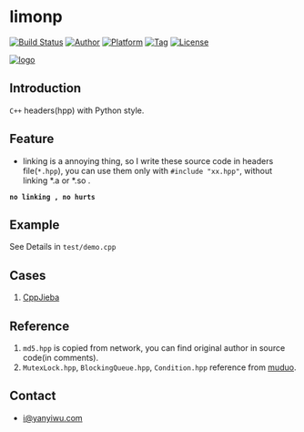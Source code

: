 # limonp 

[![Build Status](https://travis-ci.org/yanyiwu/limonp.png?branch=master)](https://travis-ci.org/yanyiwu/limonp)
[![Author](https://img.shields.io/badge/author-@yanyiwu-blue.svg?style=flat)](http://yanyiwu.com/) 
[![Platform](https://img.shields.io/badge/platform-Linux,%20OS%20X,%20Windows-green.svg?style=flat)](https://github.com/yanyiwu/limonp)
[![Tag](https://img.shields.io/github/v/tag/yanyiwu/limonp.svg)](https://github.com/yanyiwu/limonp/releases)
[![License](https://img.shields.io/badge/license-MIT-yellow.svg?style=flat)](http://yanyiwu.mit-license.org)

[![logo](http://images.yanyiwu.com/LimonpLogo-v1.png)](https://github.com/yanyiwu/limonp)

## Introduction

`C++` headers(hpp) with Python style. 

## Feature

+ linking is a annoying thing, so I write these source code in headers file(`*.hpp`), you can use them only with `#include "xx.hpp"`, without linking *.a or *.so .

**`no linking , no hurts`** 

## Example

See Details in `test/demo.cpp`

## Cases

1. [CppJieba]

## Reference

1.  `md5.hpp` is copied from network, you can find original author in source code(in comments).
2.  `MutexLock.hpp`, `BlockingQueue.hpp`, `Condition.hpp` reference from [muduo].

## Contact

+ i@yanyiwu.com

[CppJieba]:https://github.com/yanyiwu/cppjieba.git
[muduo]:https://github.com/chenshuo/muduo.git


